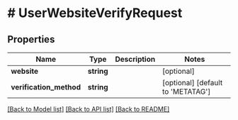 # # UserWebsiteVerifyRequest

## Properties

Name | Type | Description | Notes
------------ | ------------- | ------------- | -------------
**website** | **string** |  | [optional]
**verification_method** | **string** |  | [optional] [default to 'METATAG']

[[Back to Model list]](../../README.md#models) [[Back to API list]](../../README.md#endpoints) [[Back to README]](../../README.md)

